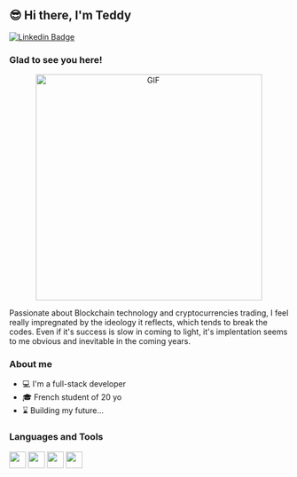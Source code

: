 ## 😎 Hi there, I'm Teddy

[![Linkedin Badge](https://img.shields.io/badge/-LinkedIn-0e76a8?style=flat-square&logo=Linkedin&logoColor=white)](https://www.linkedin.com/in/teddy-jean-fran%C3%A7ois/)

### Glad to see you here! 

<p align="center">
  <img alt="GIF" src="https://feature.undp.org/beyond-bitcoin/fr/assets/mbNja7QNnr/block3.gif" width="408" />
</p>
  
Passionate about Blockchain technology and cryptocurrencies trading, I feel really impregnated by the ideology it reflects, which tends to break the codes. Even if it's success is slow in coming to light, it's implentation seems to me obvious and inevitable in the coming years.

### About me

- 💻 I'm a full-stack developer
- 🎓 French student of 20 yo
- ⌛ Building my future...

### Languages and Tools

<p>
  <img src="https://upload.wikimedia.org/wikipedia/commons/thumb/6/6f/Ethereum-icon-purple.svg/1200px-Ethereum-icon-purple.svg.png" width="30" />
  <img src="https://nodejs.org/static/images/logo-hexagon-card.png" width="30" />
  <img src="https://cdn.iconscout.com/icon/free/png-512/typescript-1174965.png" width="30" />
  <img src="https://cdn4.iconfinder.com/data/icons/logos-and-brands/512/187_Js_logo_logos-512.png" width="30" />
</p>
